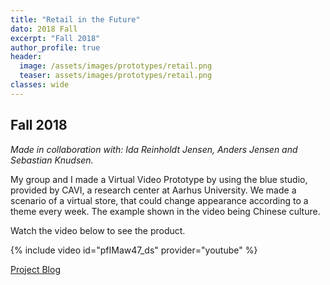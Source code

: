 ```yaml
---
title: "Retail in the Future"
dato: 2018 Fall
excerpt: "Fall 2018"
author_profile: true
header:
  image: /assets/images/prototypes/retail.png
  teaser: assets/images/prototypes/retail.png
classes: wide
---
```


## Fall 2018

*Made in collaboration with:  Ida Reinholdt Jensen, Anders Jensen and Sebastian Knudsen.*

My group and I made a Virtual Video Prototype by using the blue studio, provided by CAVI, a research center at Aarhus University. We made a scenario of a virtual store, that could change appearance according to a theme every week. The example shown in the video being Chinese culture.

Watch the video below to see the product.

{% include video id="pfIMaw47_ds" provider="youtube" %}

[Project Blog](http://ixd404.tilda.ws/)
